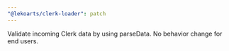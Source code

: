 ```yaml
---
"@lekoarts/clerk-loader": patch
---
```


Validate incoming Clerk data by using parseData. No behavior change for end users.

